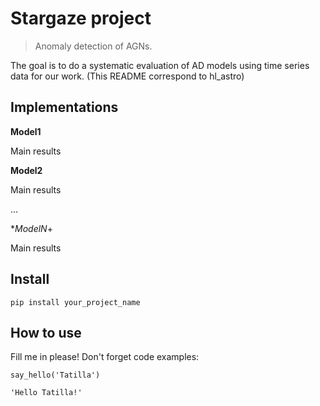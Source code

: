 # Stargaze project
> Anomaly detection of AGNs.

The goal is to do a systematic evaluation of AD models using time series data for our work. (This README correspond to hl_astro)

## Implementations
**Model1**

Main results

**Model2**

Main results

...

**ModelN*+

Main results

## Install

`pip install your_project_name`

## How to use

Fill me in please! Don't forget code examples:

```
say_hello('Tatilla')
```




    'Hello Tatilla!'


